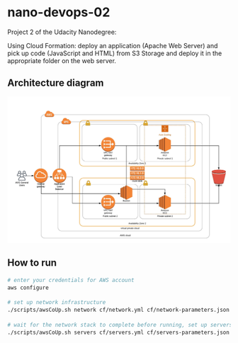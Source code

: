 # nano-devops-02

Project 2 of the Udacity Nanodegree:

Using Cloud Formation: deploy an application (Apache Web Server) and pick up code (JavaScript and HTML) from S3 Storage and deploy it in the appropriate folder on the web server.

## Architecture diagram

![LucidChart Architecture Diagram](./images/architecture.jpeg)

## How to run

```bash
# enter your credentials for AWS account
aws configure

# set up network infrastructure
./scripts/awsCoUp.sh network cf/network.yml cf/network-parameters.json

# wait for the network stack to complete before running, set up servers
./scripts/awsCoUp.sh servers cf/servers.yml cf/servers-parameters.json
```
